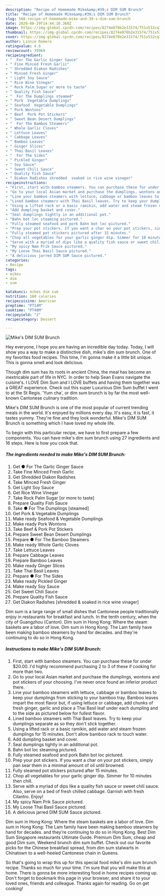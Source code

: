 ```yaml
---
description: "Recipe of Homemade Mike&amp;#39;s DIM SUM Brunch"
title: "Recipe of Homemade Mike&amp;#39;s DIM SUM Brunch"
slug: 568-recipe-of-homemade-mike-and-39-s-dim-sum-brunch
date: 2020-08-29T14:44:16.360Z
image: https://img-global.cpcdn.com/recipes/8274e078b2e31574/751x532cq70/mikes-dim-sum-brunch-recipe-main-photo.jpg
thumbnail: https://img-global.cpcdn.com/recipes/8274e078b2e31574/751x532cq70/mikes-dim-sum-brunch-recipe-main-photo.jpg
cover: https://img-global.cpcdn.com/recipes/8274e078b2e31574/751x532cq70/mikes-dim-sum-brunch-recipe-main-photo.jpg
author: Linnie Romero
ratingvalue: 4.6
reviewcount: 39969
recipeingredient:
- "  For The Garlic Ginger Sauce"
- " Fine Minced Fresh Garlic"
- " Shredded Diakon Radishes"
- " Minced Fresh Ginger"
- " Light Soy Sauce"
- " Rice Wine Vinegar"
- " Rock Palm Sugar or more to taste"
- " Quality Fish Sauce"
- "  For The Dumplings steamed"
- " Pork  Vegetable Dumplings"
- " Seafood  Vegetable Dumplings"
- " Pork Wontons"
- " Beef  Pork Pot Stickers"
- " Sweet Bean Desert Dumplings"
- "  For The Bamboo Steamers"
- " Whole Garlic Cloves"
- " Lettuce Leaves"
- " Cabbage Leaves"
- " Bamboo Leaves"
- " Ginger Slices"
- " Thai Basil Leaves"
- "  For The Sides"
- " Pickled Ginger"
- " Soy Sauce"
- " Sweet Chili Sauce"
- " Quality Fish Sauce"
- " Diakon Radishes shredded  soaked in rice wine vinager"
recipeinstructions:
- "First, start with bamboo steamers. You can purchase these for under $20.00. I&#39;d highly recommend purchasing 2 to 3 of these if cooking for more than two."
- "Go to your local Asian market and purchase the dumplings, wontons and pot stickers of your choosing. I&#39;ve never once found an inferior product there."
- "Line your bamboo steamers with lettuce, cabbage or bamboo leaves to keep your dumplings from sticking to your bamboo tray. Bamboo leaves impart the most flavor but, if using lettuce or cabbage, add chunks of fresh ginger, garlic and place a Thai Basil leaf under each dumpling and to the side as pictured below for fullest flavor."
- "Lined bamboo steamers with Thai Basil leaves. Try to keep your dumplings separate as so they don&#39;t stick together."
- "Using a lifted rack or a basic ramikin, add water and steam frozen dumplings for 15 minutes. Don&#39;t allow bamboo rack to touch water."
- "Add dumpling basket and cover."
- "Seal dumplings tightly in an additional pot."
- "Bahn bot loc steaming pictured."
- "Fully steamed seafood and pork Bahn bot loc pictured."
- "Prep your pot stickers. If you want a char on your pot stickers, simply pan sear them in a minimal amount of oil until browned."
- "Fully steamed pot stickers pictured after 15 minutes."
- "Chop all vegetables for your garlic ginger dip. Simmer for 10 minutes then chill."
- "Serve with a myriad of dips like a quality fish sauce or sweet chili sauce. Also, serve on a bed of fresh chilled cabbage. Garnish with fresh Cilantro. Enjoy!"
- "My spicy Nam Prik Sauce pictured."
- "My Loose Thai Basil Sauce pictured."
- "A delicious jarred DIM SUM Sauce pictured."
categories:
- Recipe
tags:
- mikes
- dim
- sum

katakunci: mikes dim sum 
nutrition: 160 calories
recipecuisine: American
preptime: "PT14M"
cooktime: "PT48M"
recipeyield: "2"
recipecategory: Dessert

---
```



![Mike&#39;s DIM SUM Brunch](https://img-global.cpcdn.com/recipes/8274e078b2e31574/751x532cq70/mikes-dim-sum-brunch-recipe-main-photo.jpg)

Hey everyone, I hope you are having an incredible day today. Today, I will show you a way to make a distinctive dish, mike&#39;s dim sum brunch. One of my favorites food recipes. This time, I'm gonna make it a little bit unique. This is gonna smell and look delicious.

Though dim sum has its roots in ancient China, the meal has become an inextricable part of life in NYC. In order to help Sean Evans navigate the cuisine&#39;s. I LOVE Dim Sum and I LOVE buffets and having them together was a GREAT experience. Check out this super Luxurious Dim Sum buffet I went to at the St Regis. &#39;Yum cha&#39;, or dim sum brunch is by far the most well-known Cantonese culinary tradition.

Mike&#39;s DIM SUM Brunch is one of the most popular of current trending meals in the world. It's enjoyed by millions every day. It's easy, it is fast, it tastes yummy. They're fine and they look wonderful. Mike&#39;s DIM SUM Brunch is something which I have loved my whole life.


To begin with this particular recipe, we have to first prepare a few components. You can have mike&#39;s dim sum brunch using 27 ingredients and 16 steps. Here is how you cook that.

<!--inarticleads1-->

##### The ingredients needed to make Mike&#39;s DIM SUM Brunch:

1. Get  ● For The Garlic Ginger Sauce
1. Take  Fine Minced Fresh Garlic
1. Get  Shredded Diakon Radishes
1. Take  Minced Fresh Ginger
1. Get  Light Soy Sauce
1. Get  Rice Wine Vinegar
1. Take  Rock Palm Sugar [or more to taste]
1. Prepare  Quality Fish Sauce
1. Take  ● For The Dumplings [steamed]
1. Get  Pork &amp; Vegetable Dumplings
1. Make ready  Seafood &amp; Vegetable Dumplings
1. Make ready  Pork Wontons
1. Take  Beef &amp; Pork Pot Stickers
1. Prepare  Sweet Bean Desert Dumplings
1. Prepare  ● For The Bamboo Steamers
1. Make ready  Whole Garlic Cloves
1. Take  Lettuce Leaves
1. Prepare  Cabbage Leaves
1. Prepare  Bamboo Leaves
1. Make ready  Ginger Slices
1. Take  Thai Basil Leaves
1. Prepare  ● For The Sides
1. Make ready  Pickled Ginger
1. Make ready  Soy Sauce
1. Get  Sweet Chili Sauce
1. Prepare  Quality Fish Sauce
1. Get  Diakon Radishes [shredded &amp; soaked in rice wine vinager]


Dim sum is a large range of small dishes that Cantonese people traditionally enjoy in restaurants for breakfast and lunch. In the tenth century, when the city of Guangzhou (Canton). Dim sum in Hong Kong: Where the steam baskets are a labor of love. Dim sum in Hong Kong: The Lam family have been making bamboo steamers by hand for decades. and they&#39;re continuing to do so in Hong Kong. 

<!--inarticleads2-->

##### Instructions to make Mike&#39;s DIM SUM Brunch:

1. First, start with bamboo steamers. You can purchase these for under $20.00. I&#39;d highly recommend purchasing 2 to 3 of these if cooking for more than two.
1. Go to your local Asian market and purchase the dumplings, wontons and pot stickers of your choosing. I&#39;ve never once found an inferior product there.
1. Line your bamboo steamers with lettuce, cabbage or bamboo leaves to keep your dumplings from sticking to your bamboo tray. Bamboo leaves impart the most flavor but, if using lettuce or cabbage, add chunks of fresh ginger, garlic and place a Thai Basil leaf under each dumpling and to the side as pictured below for fullest flavor.
1. Lined bamboo steamers with Thai Basil leaves. Try to keep your dumplings separate as so they don&#39;t stick together.
1. Using a lifted rack or a basic ramikin, add water and steam frozen dumplings for 15 minutes. Don&#39;t allow bamboo rack to touch water.
1. Add dumpling basket and cover.
1. Seal dumplings tightly in an additional pot.
1. Bahn bot loc steaming pictured.
1. Fully steamed seafood and pork Bahn bot loc pictured.
1. Prep your pot stickers. If you want a char on your pot stickers, simply pan sear them in a minimal amount of oil until browned.
1. Fully steamed pot stickers pictured after 15 minutes.
1. Chop all vegetables for your garlic ginger dip. Simmer for 10 minutes then chill.
1. Serve with a myriad of dips like a quality fish sauce or sweet chili sauce. Also, serve on a bed of fresh chilled cabbage. Garnish with fresh Cilantro. Enjoy!
1. My spicy Nam Prik Sauce pictured.
1. My Loose Thai Basil Sauce pictured.
1. A delicious jarred DIM SUM Sauce pictured.


Dim sum in Hong Kong: Where the steam baskets are a labor of love. Dim sum in Hong Kong: The Lam family have been making bamboo steamers by hand for decades. and they&#39;re continuing to do so in Hong Kong. Best Dim Sum Singapore restaurants Ultimate Guide. Premium Dim Sum, cheap and good Dim sum, Weekend brunch dim sum buffet. Check out our favorite picks for the Chinese breakfast spread, from dim sum stalwarts in Chinatown to a well-heeled Cantonese chain in Queens. 

So that's going to wrap this up for this special food mike&#39;s dim sum brunch recipe. Thanks so much for your time. I'm sure that you will make this at home. There is gonna be more interesting food in home recipes coming up. Don't forget to bookmark this page in your browser, and share it to your loved ones, friends and colleague. Thanks again for reading. Go on get cooking!
